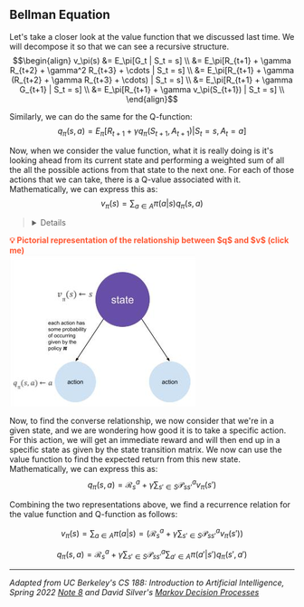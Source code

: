 ## Bellman Equation 

Let's take a closer look at the value function that we discussed last time. We will decompose it so that we can see a recursive structure.
$$\begin{align}
v_\pi(s) &= E_\pi[G_t | S_t = s] \\ 
&= E_\pi[R_{t+1} + \gamma R_{t+2} + \gamma^2 R_{t+3} + \cdots | S_t = s] \\
&= E_\pi[R_{t+1} + \gamma (R_{t+2} + \gamma R_{t+3} + \cdots) | S_t = s] \\
&= E_\pi[R_{t+1} + \gamma G_{t+1} | S_t = s] \\
&= E_\pi[R_{t+1} + \gamma v_\pi(S_{t+1}) | S_t = s] \\
\end{align}$$

Similarly, we can do the same for the Q-function:
$$q_\pi(s, a) = E_\pi[R_{t+1} + \gamma q_\pi(S_{t+1}, A_{t+1}) | S_t = s, A_t = a]$$

Now, when we consider the value function, what it is really doing is it's looking ahead from its current state and performing a weighted sum of all the all the possible actions from that state to the next one. For each of those actions that we can take, there is a Q-value associated with it. Mathematically, we can express this as: 
$$v_\pi(s) = \sum_{a \in A} \pi(a|s) q_\pi(s, a)$$

> <details>
<summary> <span style="color: #FF5733; font-weight: bold"> 💡 Pictorial representation of the relationship between $q$ and $v$ (click me) </span> </summary>
<img src="./img/qval-diagram.jpg">
 </details>

Now, to find the converse relationship, we now consider that we're in a given state, and we are wondering how good it is to take a specific action. For this action, we will get an immediate reward and will then end up in a specific state as given by the state transition matrix. We now can use the value function to find the expected return from this new state. Mathematically, we can express this as:
$$ q_\pi(s, a) = \mathcal{R}_s^a + \gamma \sum_{s' \in S} \mathcal{P}_{ss'}^a v_\pi(s') $$

Combining the two representations above, we find a recurrence relation for the value function and Q-function as follows:

$$ v_\pi(s) = \sum_{a\in A} \pi(a|s) = ( \mathcal{R}_s^a + \gamma \sum_{s' \in S} \mathcal{P}_{ss'}^a v_\pi(s') ) $$

$$ q_\pi(s,a) = \mathcal{R}_s^a + \gamma \sum_{s' \in S} \mathcal{P}_{ss'}^a \sum_{a' \in A} \pi(a'|s') q_\pi(s', a') $$

---
*Adapted from UC Berkeley's CS 188: Introduction to Artificial Intelligence, Spring 2022 [Note 8](https://inst.eecs.berkeley.edu/~cs188/sp22/assets/notes/n8_sp22.pdf) and David Silver's [Markov Decision Processes](https://www.davidsilver.uk/wp-content/uploads/2020/03/MDP.pdf)*